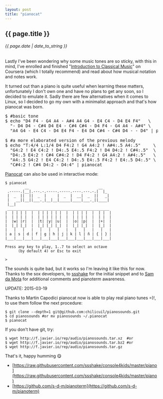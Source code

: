 ```yaml
---
layout: post
title: "pianocat"
---
```


## {{ page.title }}

###### {{ page.date | date_to_string }}

Lastly I've been wondering why some music tones are so sticky, with this in mind, I've enrolled and finished "[Introduction to Classical Music](https://class.coursera.org/introclassicalmusic-001)" on Coursera (which I totally recommend) and read about how musical notation and notes work.

It turned out than a piano is quite useful when learning these matters, unfortunately I don't own one and have no plans to get any soon, so I decided to emulate it. Sadly there are few alternatives when it comes to Linux, so I decided to go my own with a minimalist approach and that's how pianocat was born.

<pre class="sh_sh">
$ #basic tone
$ echo "D4 F4 - G4 A4 - A#4 A4 G4 - E4 C4 - D4 E4 F4"   \
  "- D4 D4 - C#4 D4 E4 - C#4 C#4 - D4 F4 - G4 A4 - A#4" \
  "A4 G4 - E4 C4 - D4 E4 F4 - E4 D4 C#4 - C#4 D4 - - D4" | pianocat

$ #a more elaborated version of the previous melody
$ echo "T:4/4 L:1/4 D4 F4:2 ! G4 A4:2 ! A#4:.5 A4:.5"     \
  "G4:2 ! E4 C4:2 ! D4:.5 E4:.5 F4:2 ! D4 D4:2 ! C#4:.5"  \
  "D4:.5 E4:2 ! C#4 C#4:2 ! D4 F4:2 ! G4 A4:2 ! A#4:.5"   \
  "A4:.5 G4:2 ! E4 C4:2 ! D4:.5 E4:.5 F4:2 ! E4:.5 D4:.5" \
  "C#4:2 ! C#4 D4:2 - D4:4" | pianocat
</pre>


[Pianocat](https://github.com/chilicuil/learn/blob/master/sh/tools/pianocat) can also be used in interactive mode:

    $ pianocat
             __                                __
     .-----.|__|.---.-.-----.-----.----.---.-.|  |_
     |  _  ||  ||  _  |     |  _  |  __|  _  ||   _|
     |   __||__||___._|__|__|_____|____|___._||____|
     |__|
     _______________________________________________
    |  | | | |  |  | | | | | |  |  | | | |  |  | |  |
    |  | | | |  |  | | | | | |  |  | | | |  |  | |  |
    |  |w| |r|  |  |t| |y| |u|  |  |o| |p|  |  |+|  |
    |  |_| |_|  |  |_| |_| |_|  |  |_| |_|  |  |_|  |
    |   |   |   |   |   |   |   |   |   |   |   |   |
    | a | s | d | f | g | h | j | k | l | ñ | { | } |
    |___|___|___|___|___|___|___|___|___|___|___|___|

    Press any key to play, 1..7 to select an octave
          (by default 4) or Esc to exit

    >

The sounds is quite bad, but it works so I'm leaving it like this for now. Thanks to the sox developers, to [ssshake](https://github.com/ssshake) for the initial snippet and to [Sam da Mota](https://github.com/s-d-m) for additional comments and pianoterm awareness.

UPDATE: 2015-03-19

Thanks to Martin Capodici pianocat now is able to play real piano tunes =)!, to use them follow the next procedure:

    $ git clone --depth=1 git@github.com:chilicuil/pianosounds.git
    $ cd pianosounds #or mv pianosounds ~/.pianocat
    $ pianocat

If you don't have git, try:

    $ wget http://f.javier.io/rep/audio/pianosounds.tar.xz  #or
    $ wget http://f.javier.io/rep/audio/pianosounds.tar.bz2 #or
    $ wget http://f.javier.io/rep/audio/pianosounds.tar.gz

That's it, happy humming &#128523;

- [https://raw.githubusercontent.com/ssshake/console4kids/master/piano](https://raw.githubusercontent.com/ssshake/console4kids/master/piano)
- [https://github.com/s-d-m/pianoterm](https://github.com/s-d-m/pianoterm)
